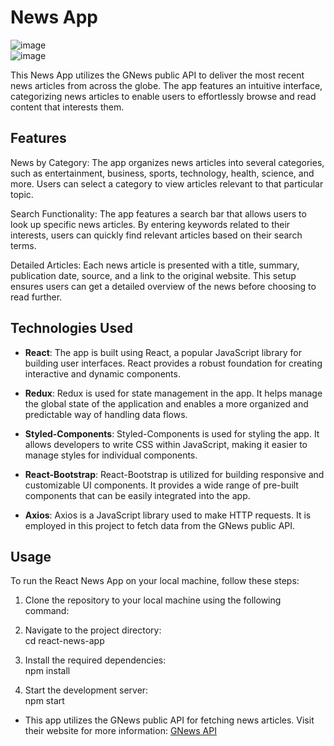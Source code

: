 # News App
![image](https://github.com/omsingh4321/Daily_News/assets/110286904/37fb0e06-745d-4903-9d02-a5abe68a5eab)<br>
![image](https://github.com/omsingh4321/Daily_News/assets/110286904/6d75119d-ed28-4844-a230-9ccd66da1595)


This News App utilizes the GNews public API to deliver the most recent news articles from across the globe. The app features an intuitive interface, categorizing news articles to enable users to effortlessly browse and read content that interests them.

## Features
News by Category: The app organizes news articles into several categories, such as entertainment, business, sports, technology, health, science, and more. Users can select a category to view articles relevant to that particular topic.

Search Functionality: The app features a search bar that allows users to look up specific news articles. By entering keywords related to their interests, users can quickly find relevant articles based on their search terms.

Detailed Articles: Each news article is presented with a title, summary, publication date, source, and a link to the original website. This setup ensures users can get a detailed overview of the news before choosing to read further.

## Technologies Used

- **React**: The app is built using React, a popular JavaScript library for building user interfaces. React provides a robust foundation for creating interactive and dynamic components.

- **Redux**: Redux is used for state management in the app. It helps manage the global state of the application and enables a more organized and predictable way of handling data flows.

- **Styled-Components**: Styled-Components is used for styling the app. It allows developers to write CSS within JavaScript, making it easier to manage styles for individual components.

- **React-Bootstrap**: React-Bootstrap is utilized for building responsive and customizable UI components. It provides a wide range of pre-built components that can be easily integrated into the app.

- **Axios**: Axios is a JavaScript library used to make HTTP requests. It is employed in this project to fetch data from the GNews public API.

## Usage

To run the React News App on your local machine, follow these steps:

1. Clone the repository to your local machine using the following command:

2. Navigate to the project directory: <br>
cd react-news-app
3. Install the required dependencies:<br>
npm install
4. Start the development server:<br>
npm start
- This app utilizes the GNews public API for fetching news articles. Visit their website for more information: [GNews API](https://gnews.io/)
